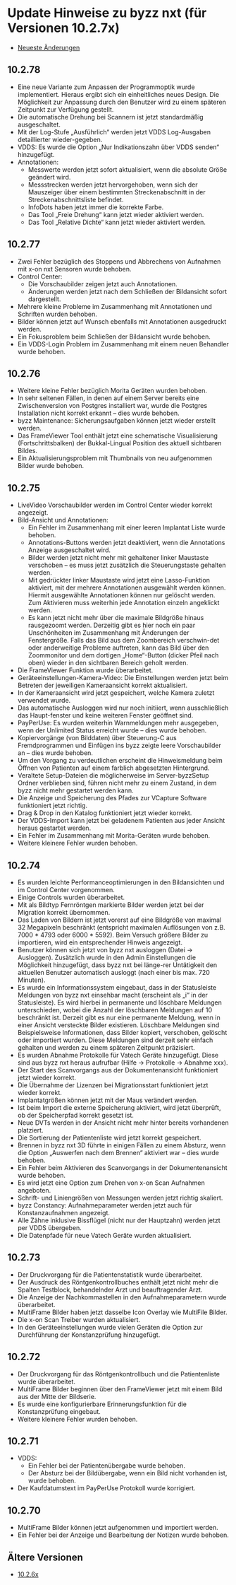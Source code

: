 # Update Hinweise zu byzz nxt (für Versionen 10.2.7x)

- [Neueste Änderungen](../README.md)

## 10.2.78
- Eine neue Variante zum Anpassen der Programmoptik wurde implementiert. Hieraus ergibt sich ein einheitliches neues Design. Die Möglichkeit zur Anpassung durch den Benutzer wird zu einem späteren Zeitpunkt zur Verfügung gestellt.
- Die automatische Drehung bei Scannern ist jetzt standardmäßig ausgeschaltet.
- Mit der Log-Stufe „Ausführlich“ werden jetzt VDDS Log-Ausgaben detaillierter wieder-gegeben.
- VDDS: Es wurde die Option „Nur Indikationszahn über VDDS senden“ hinzugefügt.
- Annotationen:
  - Messwerte werden jetzt sofort aktualisiert, wenn die absolute Größe geändert wird.
  - Messstrecken werden jetzt hervorgehoben, wenn sich der Mauszeiger über einem bestimmten Streckenabschnitt in der Streckenabschnittsliste befindet.
  - InfoDots haben jetzt immer die korrekte Farbe.
  - Das Tool „Freie Drehung“ kann jetzt wieder aktiviert werden.
  - Das Tool „Relative Dichte“ kann jetzt wieder aktiviert werden.

## 10.2.77
- Zwei Fehler bezüglich des Stoppens und Abbrechens von Aufnahmen mit x-on nxt Sensoren wurde behoben.
- Control Center:
  - Die Vorschaubilder zeigen jetzt auch Annotationen.
  - Änderungen werden jetzt nach dem Schließen der Bildansicht sofort dargestellt.
- Mehrere kleine Probleme im Zusammenhang mit Annotationen und Schriften wurden behoben.
- Bilder können jetzt auf Wunsch ebenfalls mit Annotationen ausgedruckt werden.
- Ein Fokusproblem beim Schließen der Bildansicht wurde behoben.
- Ein VDDS-Login Problem im Zusammenhang mit einem neuen Behandler wurde behoben.

## 10.2.76
- Weitere kleine Fehler bezüglich Morita Geräten wurden behoben.
- In sehr seltenen Fällen, in denen auf einem Server bereits eine Zwischenversion von Postgres installiert war, wurde die Postgres Installation nicht korrekt erkannt – dies wurde behoben.
- byzz Maintenance: Sicherungsaufgaben können jetzt wieder erstellt werden.
- Das FrameViewer Tool enthält jetzt eine schematische Visualisierung (Fortschrittsbalken) der Bukkal-Lingual Position des aktuell sichtbaren Bildes.
- Ein Aktualisierungsproblem mit Thumbnails von neu aufgenommen Bilder wurde behoben.

## 10.2.75
- LiveVideo Vorschaubilder werden im Control Center wieder korrekt angezeigt.
- Bild-Ansicht und Annotationen:
  - Ein Fehler im Zusammenhang mit einer leeren Implantat Liste wurde behoben.
  - Annotations-Buttons werden jetzt deaktiviert, wenn die Annotations Anzeige ausgeschaltet wird.
  - Bilder werden jetzt nicht mehr mit gehaltener linker Maustaste verschoben – es muss jetzt zusätzlich die Steuerungstaste gehalten werden.
  - Mit gedrückter linker Maustaste wird jetzt eine Lasso-Funktion aktiviert, mit der mehrere Annotationen ausgewählt werden können. Hiermit ausgewählte Annotationen können nur gelöscht werden. Zum Aktivieren muss weiterhin jede Annotation einzeln angeklickt werden.
  - Es kann jetzt nicht mehr über die maximale Bildgröße hinaus rausgezoomt werden. Derzeitig gibt es hier noch ein paar Unschönheiten im Zusammenhang mit Änderungen der Fenstergröße. Falls das Bild aus dem Zoombereich verschwin-det oder anderweitige Probleme auftreten, kann das Bild über den Zoommonitor und dem dortigen „Home“-Button (dicker Pfeil nach oben) wieder in den sichtbaren Bereich geholt werden.
- Die FrameViewer Funktion wurde überarbeitet.
- Geräteeinstellungen-Kamera-Video: Die Einstellungen werden jetzt beim Betreten der jeweiligen Kameraansicht korrekt aktualisiert.
- In der Kameraansicht wird jetzt gespeichert, welche Kamera zuletzt verwendet wurde.
- Das automatische Ausloggen wird nur noch initiiert, wenn ausschließlich das Haupt-fenster und keine weiteren Fenster geöffnet sind.
- PayPerUse: Es wurden weiterhin Warnmeldungen mehr ausgegeben, wenn der Unlimited Status erreicht wurde – dies wurde behoben.
- Kopiervorgänge (von Bilddaten) über Steuerung-C aus Fremdprogrammen und Einfügen ins byzz zeigte leere Vorschaubilder an – dies wurde behoben.
- Um den Vorgang zu verdeutlichen erscheint die Hinweismeldung beim Öffnen von Patienten auf einem farblich abgesetzten Hintergrund.
- Veraltete Setup-Dateien die möglicherweise im Server-byzzSetup Ordner verblieben sind, führen nicht mehr zu einem Zustand, in dem byzz nicht mehr gestartet werden kann.
- Die Anzeige und Speicherung des Pfades zur VCapture Software funktioniert jetzt richtig.
- Drag & Drop in den Katalog funktioniert jetzt wieder korrekt.
- Der VDDS-Import kann jetzt bei geladenem Patienten aus jeder Ansicht heraus gestartet werden.
- Ein Fehler im Zusammenhang mit Morita-Geräten wurde behoben.
- Weitere kleinere Fehler wurden behoben.

## 10.2.74
- Es wurden leichte Performanceoptimierungen in den Bildansichten und im Control Center vorgenommen.
- Einige Controls wurden überarbeitet.
- Mit als Bildtyp Fernröntgen markierte Bilder werden jetzt bei der Migration korrekt übernommen.
- Das Laden von Bildern ist jetzt vorerst auf eine Bildgröße von maximal 32 Megapixeln beschränkt (entspricht maximalen Auflösungen von z.B. 7000 * 4793 oder 6000 * 5592). Beim Versuch größere Bilder zu importieren, wird ein entsprechender Hinweis angezeigt.
- Benutzer können sich jetzt von byzz nxt ausloggen (Datei → Ausloggen). Zusätzlich wurde in den Admin Einstellungen die Möglichkeit hinzugefügt, dass byzz nxt bei länge-rer Untätigkeit den aktuellen Benutzer automatisch ausloggt (nach einer bis max. 720 Minuten).
- Es wurde ein Informationssystem eingebaut, dass in der Statusleiste Meldungen von byzz nxt einsehbar macht (erscheint als „i“ in der Statusleiste). Es wird hierbei in permanente und löschbare Meldungen unterschieden, wobei die Anzahl der löschbaren Meldungen auf 10 beschränkt ist. Derzeit gibt es nur eine permanente Meldung, wenn in einer Ansicht versteckte Bilder existieren. Löschbare Meldungen sind Beispielsweise Informationen, dass Bilder kopiert, verschoben, gelöscht oder importiert wurden. Diese Meldungen sind derzeit sehr einfach gehalten und werden zu einem späteren Zeitpunkt präzisiert.
- Es wurden Abnahme Protokolle für Vatech Geräte hinzugefügt. Diese sind aus byzz nxt heraus aufrufbar (Hilfe → Protokolle → Abnahme xxx).
- Der Start des Scanvorgangs aus der Dokumentenansicht funktioniert jetzt wieder korrekt.
- Die Übernahme der Lizenzen bei Migrationsstart funktioniert jetzt wieder korrekt.
- Implantatgrößen können jetzt mit der Maus verändert werden.
- Ist beim Import die externe Speicherung aktiviert, wird jetzt überprüft, ob der Speicherpfad korrekt gesetzt ist.
- Neue DVTs werden in der Ansicht nicht mehr hinter bereits vorhandenen platziert.
- Die Sortierung der Patientenliste wird jetzt korrekt gespeichert.
- Brennen in byzz nxt 3D führte in einigen Fällen zu einem Absturz, wenn die Option „Auswerfen nach dem Brennen“ aktiviert war – dies wurde behoben.
- Ein Fehler beim Aktivieren des Scanvorgangs in der Dokumentenansicht wurde behoben.
- Es wird jetzt eine Option zum Drehen von x-on Scan Aufnahmen angeboten.
- Schrift- und Liniengrößen von Messungen werden jetzt richtig skaliert.
- byzz Constancy: Aufnahmeparameter werden jetzt auch für Konstanzaufnahmen angezeigt.
- Alle Zähne inklusive Bissflügel (nicht nur der Hauptzahn) werden jetzt per VDDS übergeben.
- Die Datenpfade für neue Vatech Geräte wurden aktualisiert.

## 10.2.73
- Der Druckvorgang für die Patientenstatistik wurde überarbeitet.
- Der Ausdruck des Röntgenkontrollbuches enthält jetzt nicht mehr die Spalten Testblock, behandelnder Arzt und beauftragender Arzt.
- Die Anzeige der Nachkommastellen in den Aufnahmeparametern wurde überarbeitet.
- MultiFrame Bilder haben jetzt dasselbe Icon Overlay wie MultiFile Bilder.
- Die x-on Scan Treiber wurden aktualisiert.
- In den Geräteeinstellungen wurde vielen Geräten die Option zur Durchführung der Konstanzprüfung hinzugefügt.

## 10.2.72
- Der Druckvorgang für das Röntgenkontrollbuch und die Patientenliste wurde überarbeitet.
- MultiFrame Bilder beginnen über den FrameViewer jetzt mit einem Bild aus der Mitte der Bildserie.
- Es wurde eine konfigurierbare Erinnerungsfunktion für die Konstanzprüfung eingebaut.
- Weitere kleinere Fehler wurden behoben.

## 10.2.71
- VDDS:
  - Ein Fehler bei der Patientenübergabe wurde behoben.
  - Der Absturz bei der Bildübergabe, wenn ein Bild nicht vorhanden ist, wurde behoben.
- Der Kaufdatumstext im PayPerUse Protokoll wurde korrigiert.

## 10.2.70
- MultiFrame Bilder können jetzt aufgenommen und importiert werden.
- Ein Fehler bei der Anzeige und Bearbeitung der Notizen wurde behoben.

## Ältere Versionen
- [10.2.6x](UpdateNews-10.2.6x.md)